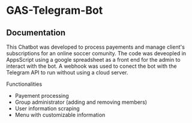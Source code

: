 # GAS-Telegram-Bot

## Documentation

This Chatbot was developed to process payements and manage client's subscriptions for an online soccer comunity. The code was deveopled in AppsScript using a google spreadsheet as a front end for the admin to interact with the bot. A webhook was used to conect the bot with the Telegram API to run without using a cloud server.

Functionalities
- Payement processing 
- Group administrator (adding and removing members)
- User information scraping
- Menu with customizable information 
